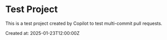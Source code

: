 # Test Project

This is a test project created by Copilot to test multi-commit pull requests.

Created at: 2025-01-23T12:00:00Z
